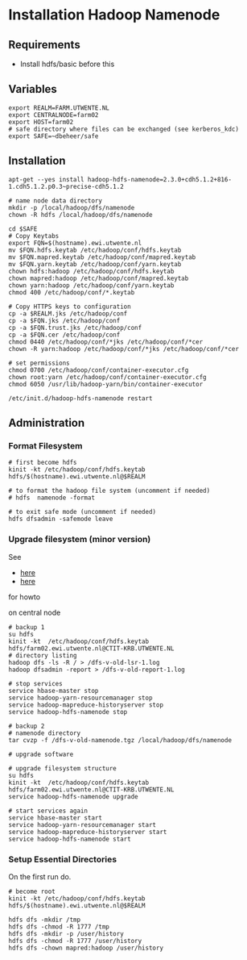 # Installation Hadoop Namenode

## Requirements 

* Install hdfs/basic before this

## Variables

    export REALM=FARM.UTWENTE.NL
    export CENTRALNODE=farm02
    export HOST=farm02
    # safe directory where files can be exchanged (see kerberos_kdc)
    export SAFE=~dbeheer/safe

## Installation

    apt-get --yes install hadoop-hdfs-namenode=2.3.0+cdh5.1.2+816-1.cdh5.1.2.p0.3~precise-cdh5.1.2
    
    # name node data directory
    mkdir -p /local/hadoop/dfs/namenode
    chown -R hdfs /local/hadoop/dfs/namenode

    cd $SAFE 
    # Copy Keytabs
    export FQN=$(hostname).ewi.utwente.nl
    mv $FQN.hdfs.keytab /etc/hadoop/conf/hdfs.keytab
    mv $FQN.mapred.keytab /etc/hadoop/conf/mapred.keytab
    mv $FQN.yarn.keytab /etc/hadoop/conf/yarn.keytab
    chown hdfs:hadoop /etc/hadoop/conf/hdfs.keytab
    chown mapred:hadoop /etc/hadoop/conf/mapred.keytab
    chown yarn:hadoop /etc/hadoop/conf/yarn.keytab
    chmod 400 /etc/hadoop/conf/*.keytab
    
    # Copy HTTPS keys to configuration
    cp -a $REALM.jks /etc/hadoop/conf
    cp -a $FQN.jks /etc/hadoop/conf
    cp -a $FQN.trust.jks /etc/hadoop/conf
    cp -a $FQN.cer /etc/hadoop/conf
    chmod 0440 /etc/hadoop/conf/*jks /etc/hadoop/conf/*cer
    chown -R yarn:hadoop /etc/hadoop/conf/*jks /etc/hadoop/conf/*cer

    # set permissions
    chmod 0700 /etc/hadoop/conf/container-executor.cfg
    chown root:yarn /etc/hadoop/conf/container-executor.cfg 
    chmod 6050 /usr/lib/hadoop-yarn/bin/container-executor

    /etc/init.d/hadoop-hdfs-namenode restart

## Administration

### Format Filesystem 
    # first become hdfs
    kinit -kt /etc/hadoop/conf/hdfs.keytab hdfs/$(hostname).ewi.utwente.nl@$REALM
    
    # to format the hadoop file system (uncomment if needed)
    # hdfs  namenode -format
    
    # to exit safe mode (uncomment if needed)
    hdfs dfsadmin -safemode leave

### Upgrade filesystem (minor version)

See 

* [here](http://www.michael-noll.com/blog/2011/08/23/performing-an-hdfs-upgrade-of-an-hadoop-cluster/) 
* [here](https://www.cloudera.com/documentation/enterprise/latest/topics/cdh_ig_earlier_cdh5_upgrade.html)

for howto

on central node


    # backup 1
    su hdfs
    kinit -kt  /etc/hadoop/conf/hdfs.keytab hdfs/farm02.ewi.utwente.nl@CTIT-KRB.UTWENTE.NL
    # directory listing
    hadoop dfs -ls -R / > /dfs-v-old-lsr-1.log
    hadoop dfsadmin -report > /dfs-v-old-report-1.log

    # stop services
    service hbase-master stop
    service hadoop-yarn-resourcemanager stop
    service hadoop-mapreduce-historyserver stop
    service hadoop-hdfs-namenode stop
    
    # backup 2
    # namenode directory
    tar cvzp -f /dfs-v-old-namenode.tgz /local/hadoop/dfs/namenode
    
    # upgrade software
    
    # upgrade filesystem structure
    su hdfs
    kinit -kt  /etc/hadoop/conf/hdfs.keytab hdfs/farm02.ewi.utwente.nl@CTIT-KRB.UTWENTE.NL
    service hadoop-hdfs-namenode upgrade
    
    # start services again
    service hbase-master start
    service hadoop-yarn-resourcemanager start
    service hadoop-mapreduce-historyserver start
    service hadoop-hdfs-namenode start
    

### Setup Essential Directories

On the first run do.

    # become root
    kinit -kt /etc/hadoop/conf/hdfs.keytab hdfs/$(hostname).ewi.utwente.nl@$REALM
    
    hdfs dfs -mkdir /tmp
    hdfs dfs -chmod -R 1777 /tmp
    hdfs dfs -mkdir -p /user/history
    hdfs dfs -chmod -R 1777 /user/history
    hdfs dfs -chown mapred:hadoop /user/history
